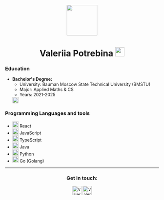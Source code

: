 <div id="header" align="center">
  <img src="https://media.giphy.com/media/M9gbBd9nbDrOTu1Mqx/giphy.gif" width="100"/>
</div>

<h1 align="center">
  Valeriia Potrebina
  <img src="https://media.giphy.com/media/hvRJCLFzcasrR4ia7z/giphy.gif" width="30px"/>
</h1>

### Education
- **Bachelor's Degree:**
  - University: Bauman Moscow State Technical University (BMSTU)
  - Major: Applied Maths & CS
  - Years: 2021-2025
  <img src="https://cdn.jsdelivr.net/npm/simple-icons@3.0.1/icons/graduation-cap.svg" alt="bachelor" height="20" width="20" />

### Programming Languages and tools

- <img src="https://cdn.jsdelivr.net/npm/simple-icons@3.0.1/icons/react.svg" alt="react" height="20" width="20" /> React
- <img src="https://cdn.jsdelivr.net/npm/simple-icons@3.0.1/icons/javascript.svg" alt="javascript" height="20" width="20" /> JavaScript
- <img src="https://cdn.jsdelivr.net/npm/simple-icons@3.0.1/icons/typescript.svg" alt="typescript" height="20" width="20" /> TypeScript
- <img src="https://cdn.jsdelivr.net/npm/simple-icons@3.0.1/icons/java.svg" alt="java" height="20" width="20" /> Java
- <img src="https://cdn.jsdelivr.net/npm/simple-icons@3.0.1/icons/python.svg" alt="python" height="20" width="20" /> Python
- <img src="https://cdn.jsdelivr.net/npm/simple-icons@3.0.1/icons/go.svg" alt="golang" height="20" width="20" /> Go (Golang)

---

<h3 align="center">Get in touch:</h3>
<p align="center">
  <a href="https://www.instagram.com/valery_potrebina_03?igsh=dHE1cWtqMDJ3bmJt" target="blank"><img align="center" src="https://cdn.jsdelivr.net/npm/simple-icons@3.0.1/icons/instagram.svg" alt="valeriia_potrebina" height="30" width="30" /></a>
  <a href="https://t.me/ValeryPotrebina" target="blank"><img align="center" src="https://cdn.jsdelivr.net/npm/simple-icons@3.0.1/icons/telegram.svg" alt="valeriia_potrebina" height="30" width="30" /></a>
</p>
<!--
- **Master's Degree:**
  - University: [University Name]
  - Major: [Major Name]
  - Years: [Years of Study]
 
**ValeryPotrebina/ValeryPotrebina** is a ✨ _special_ ✨ repository because its `README.md` (this file) appears on your GitHub profile.

Here are some ideas to get you started:

- 🔭 I’m currently working on ...
- 🌱 I’m currently learning ...
- 👯 I’m looking to collaborate on ...
- 🤔 I’m looking for help with ...
- 💬 Ask me about ...
- 📫 How to reach me: ...
- 😄 Pronouns: ...
- ⚡ Fun fact: ...
-->
